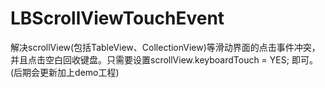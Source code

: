 # LBScrollViewTouchEvent
解决scrollView(包括TableView、CollectionView)等滑动界面的点击事件冲突，并且点击空白回收键盘。只需要设置scrollView.keyboardTouch = YES; 即可。
</br>(后期会更新加上demo工程)
